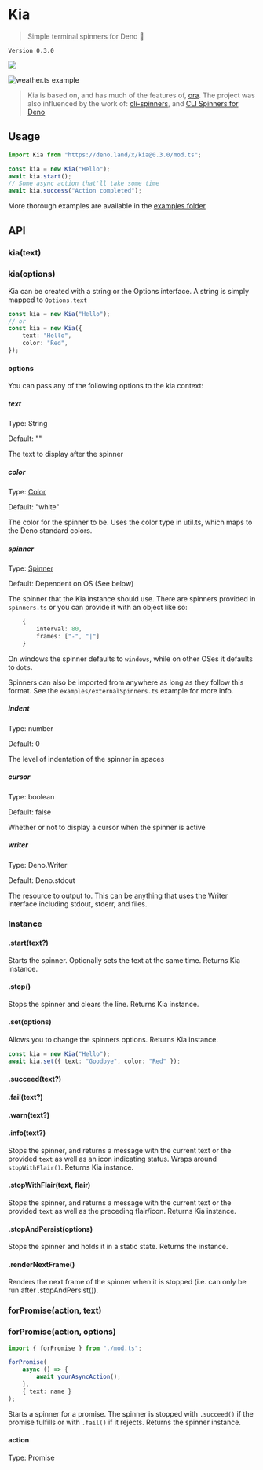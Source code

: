 # Kia

> Simple terminal spinners for Deno 🦕

`Version 0.3.0`

![](https://github.com/HarryPeach/kia/workflows/CI/badge.svg)

![weather.ts example](https://user-images.githubusercontent.com/4750998/81313185-710ac900-907f-11ea-9735-d623559d08f6.gif)

> Kia is based on, and has much of the features of, [ora](https://www.npmjs.com/package/ora).
> The project was also influenced by the work of: [cli-spinners](https://www.npmjs.com/package/cli-spinners), and [CLI Spinners for Deno](https://deno.land/x/cli_spinners/)

## Usage

```typescript
import Kia from "https://deno.land/x/kia@0.3.0/mod.ts";

const kia = new Kia("Hello");
await kia.start();
// Some async action that'll take some time
await kia.success("Action completed");
```

More thorough examples are available in the [examples folder](https://github.com/HarryPeach/kia/tree/master/examples)

## API

### kia(text)

### kia(options)

Kia can be created with a string or the Options interface. A string is simply mapped to `Options.text`

```typescript
const kia = new Kia("Hello");
// or
const kia = new Kia({
	text: "Hello",
	color: "Red",
});
```

#### options

You can pass any of the following options to the kia context:

##### text

Type: String

Default: ""

The text to display after the spinner

##### color

Type: [Color](https://github.com/HarryPeach/kia/blob/8fb27cbd0bb4ef08ad26124d4a6e4f2ba2dc0c5c/util.ts#L6)

Default: "white"

The color for the spinner to be. Uses the color type in util.ts, which maps to the Deno standard colors.

##### spinner

Type: [Spinner](https://github.com/HarryPeach/kia/blob/8fb27cbd0bb4ef08ad26124d4a6e4f2ba2dc0c5c/spinners.ts#L1)

Default: Dependent on OS (See below)

The spinner that the Kia instance should use. There are spinners provided in `spinners.ts` or you can provide it with an object like so:

```typescript
    {
        interval: 80,
        frames: ["-", "|"]
    }
```

On windows the spinner defaults to `windows`, while on other OSes it defaults to `dots`.

Spinners can also be imported from anywhere as long as they follow this format. See the `examples/externalSpinners.ts` example for more info.

##### indent

Type: number

Default: 0

The level of indentation of the spinner in spaces

##### cursor

Type: boolean

Default: false

Whether or not to display a cursor when the spinner is active

##### writer

Type: Deno.Writer

Default: Deno.stdout

The resource to output to. This can be anything that uses the Writer interface including stdout, stderr, and files.

### Instance

#### .start(text?)

Starts the spinner. Optionally sets the text at the same time. Returns Kia instance.

#### .stop()

Stops the spinner and clears the line. Returns Kia instance.

#### .set(options)

Allows you to change the spinners options. Returns Kia instance.

```typescript
const kia = new Kia("Hello");
await kia.set({ text: "Goodbye", color: "Red" });
```

#### .succeed(text?)

#### .fail(text?)

#### .warn(text?)

#### .info(text?)

Stops the spinner, and returns a message with the current text or the provided `text` as well as an icon indicating status. Wraps around `stopWithFlair()`. Returns Kia instance.

#### .stopWithFlair(text, flair)

Stops the spinner, and returns a message with the current text or the provided `text` as well as the preceding flair/icon. Returns Kia instance.

#### .stopAndPersist(options)

Stops the spinner and holds it in a static state. Returns the instance.

#### .renderNextFrame()

Renders the next frame of the spinner when it is stopped (i.e. can only be run after .stopAndPersist()).

### forPromise(action, text)

### forPromise(action, options)

```typescript
import { forPromise } from "./mod.ts";

forPromise(
	async () => {
		await yourAsyncAction();
	},
	{ text: name }
);
```

Starts a spinner for a promise. The spinner is stopped with `.succeed()` if the promise fulfills or with `.fail()` if it rejects. Returns the spinner instance.

#### action

Type: Promise
